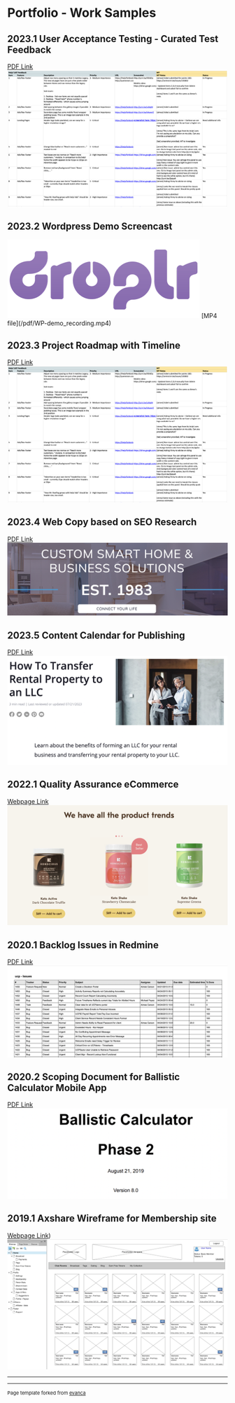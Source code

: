 # Portfolio - Work Samples

## 2023.1 User Acceptance Testing - Curated Test Feedback
[PDF Link](/images/Help!%20UAT.xlsx%20-%20Google%20Sheets.pdf)
<img src="/images/UAT-feedback.png"/>


## 2023.2 Wordpress Demo Screencast 
<img src="/images/Droplr-logo1.png"/>
[MP4 file](/pdf/WP-demo_recording.mp4)


## 2023.3 Project Roadmap with Timeline 
[PDF Link](/images/Help!%20UAT.xlsx%20-%20Google%20Sheets.pdf)
<img src="/images/UAT-feedback.png"/>


## 2023.4 Web Copy based on SEO Research 
[PDF Link](/pdf/Sample%20writing_Content_%20TVmount__R1-Final.docx.pdf)
<img src="/images/pose-audio-solutions.png"/>


## 2023.5 Content Calendar for Publishing
[PDF Link](/images/2023%20Content%20Dev%20Tracking_calendar%5Bsample%5D.xlsx%20-%20Google%20Sheets.pdf
)
<img src="/images/RL-copy.png"/>


## 2022.1 Quality Assurance eCommerce
[Webpage Link](https://konsciousketo.com/)
<img src="/images/kk-keto.png"/>


## 2020.1 Backlog Issues in Redmine
[PDF Link](/pdf/Redmine_Issues.pdf)
<img src="/images/redmine-issues.png"/>


## 2020.2 Scoping Document for Ballistic Calculator Mobile App
[PDF Link](/pdf/Phase2_Reqs_BallisticCalculator_WebApp_FinalReview8.pdf)
<img src="/images/z-calc.png"/>


## 2019.1 Axshare Wireframe for Membership site
[Webpage Link](https://i9a8ec.axshare.com/#p=home))
<img src="/images/wireframe_axshare.png"/>


<!--

### Archive

- [Project 2014 Axshare Wireframe](/images/wireframe_axshare.png
)
- [Project 2 Title](http://example.com/)
- [Project 3 Title](http://example.com/)
- [Project 4 Title](http://example.com/)
- [Project 5 Title](http://example.com/)
-->
---




---
<p style="font-size:11px">Page template forked from <a href="https://github.com/evanca/quick-portfolio">evanca</a></p>
<!-- Remove above link if you don't want to attibute -->
